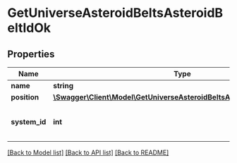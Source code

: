 # GetUniverseAsteroidBeltsAsteroidBeltIdOk

## Properties
Name | Type | Description | Notes
------------ | ------------- | ------------- | -------------
**name** | **string** | name string | 
**position** | [**\Swagger\Client\Model\GetUniverseAsteroidBeltsAsteroidBeltIdOkPosition**](GetUniverseAsteroidBeltsAsteroidBeltIdOkPosition.md) |  | [optional] 
**system_id** | **int** | The solar system this asteroid belt is in | 

[[Back to Model list]](../README.md#documentation-for-models) [[Back to API list]](../README.md#documentation-for-api-endpoints) [[Back to README]](../README.md)


